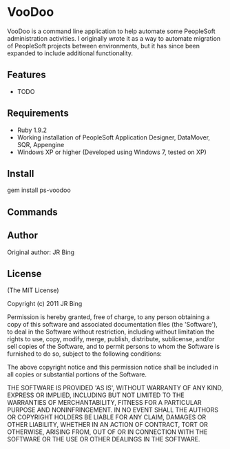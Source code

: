 VooDoo
===========

VooDoo is a command line application to help automate some PeopleSoft administration activities.  I originally wrote it as a way to automate migration of PeopleSoft projects between environments, but it has since been expanded to include additional functionality. 

Features
--------

* TODO


Requirements
------------

* Ruby 1.9.2
* Working installation of PeopleSoft Application Designer, DataMover, SQR, Appengine
* Windows XP or higher (Developed using Windows 7, tested on XP)

Install
-------

gem install ps-voodoo

Commands
--------


Author
------

Original author: JR Bing

License
-------

(The MIT License) 

Copyright (c) 2011 JR Bing

Permission is hereby granted, free of charge, to any person obtaining
a copy of this software and associated documentation files (the
'Software'), to deal in the Software without restriction, including
without limitation the rights to use, copy, modify, merge, publish,
distribute, sublicense, and/or sell copies of the Software, and to
permit persons to whom the Software is furnished to do so, subject to
the following conditions:

The above copyright notice and this permission notice shall be
included in all copies or substantial portions of the Software.

THE SOFTWARE IS PROVIDED 'AS IS', WITHOUT WARRANTY OF ANY KIND,
EXPRESS OR IMPLIED, INCLUDING BUT NOT LIMITED TO THE WARRANTIES OF
MERCHANTABILITY, FITNESS FOR A PARTICULAR PURPOSE AND NONINFRINGEMENT.
IN NO EVENT SHALL THE AUTHORS OR COPYRIGHT HOLDERS BE LIABLE FOR ANY
CLAIM, DAMAGES OR OTHER LIABILITY, WHETHER IN AN ACTION OF CONTRACT,
TORT OR OTHERWISE, ARISING FROM, OUT OF OR IN CONNECTION WITH THE
SOFTWARE OR THE USE OR OTHER DEALINGS IN THE SOFTWARE.
